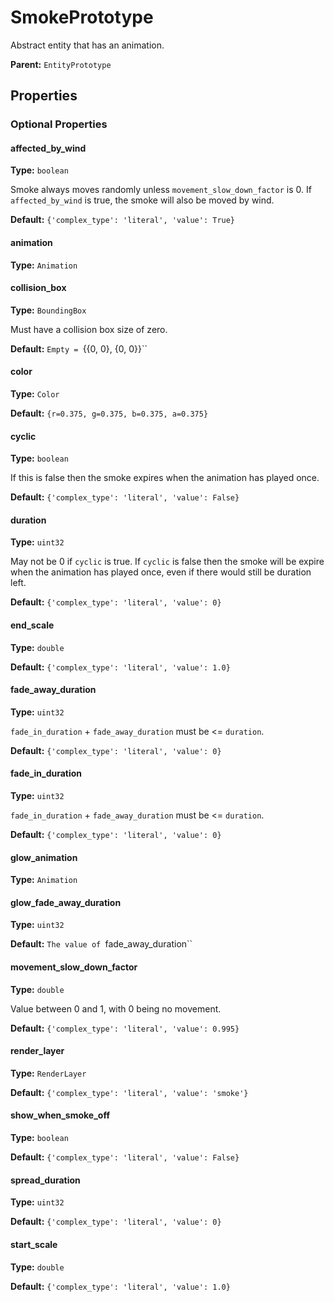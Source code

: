 # SmokePrototype

Abstract entity that has an animation.

**Parent:** `EntityPrototype`

## Properties

### Optional Properties

#### affected_by_wind

**Type:** `boolean`

Smoke always moves randomly unless `movement_slow_down_factor` is 0. If `affected_by_wind` is true, the smoke will also be moved by wind.

**Default:** `{'complex_type': 'literal', 'value': True}`

#### animation

**Type:** `Animation`



#### collision_box

**Type:** `BoundingBox`

Must have a collision box size of zero.

**Default:** `Empty = `{{0, 0}, {0, 0}}``

#### color

**Type:** `Color`



**Default:** ``{r=0.375, g=0.375, b=0.375, a=0.375}``

#### cyclic

**Type:** `boolean`

If this is false then the smoke expires when the animation has played once.

**Default:** `{'complex_type': 'literal', 'value': False}`

#### duration

**Type:** `uint32`

May not be 0 if `cyclic` is true. If `cyclic` is false then the smoke will be expire when the animation has played once, even if there would still be duration left.

**Default:** `{'complex_type': 'literal', 'value': 0}`

#### end_scale

**Type:** `double`



**Default:** `{'complex_type': 'literal', 'value': 1.0}`

#### fade_away_duration

**Type:** `uint32`

`fade_in_duration` + `fade_away_duration` must be <= `duration`.

**Default:** `{'complex_type': 'literal', 'value': 0}`

#### fade_in_duration

**Type:** `uint32`

`fade_in_duration` + `fade_away_duration` must be <= `duration`.

**Default:** `{'complex_type': 'literal', 'value': 0}`

#### glow_animation

**Type:** `Animation`



#### glow_fade_away_duration

**Type:** `uint32`



**Default:** `The value of `fade_away_duration``

#### movement_slow_down_factor

**Type:** `double`

Value between 0 and 1, with 0 being no movement.

**Default:** `{'complex_type': 'literal', 'value': 0.995}`

#### render_layer

**Type:** `RenderLayer`



**Default:** `{'complex_type': 'literal', 'value': 'smoke'}`

#### show_when_smoke_off

**Type:** `boolean`



**Default:** `{'complex_type': 'literal', 'value': False}`

#### spread_duration

**Type:** `uint32`



**Default:** `{'complex_type': 'literal', 'value': 0}`

#### start_scale

**Type:** `double`



**Default:** `{'complex_type': 'literal', 'value': 1.0}`


